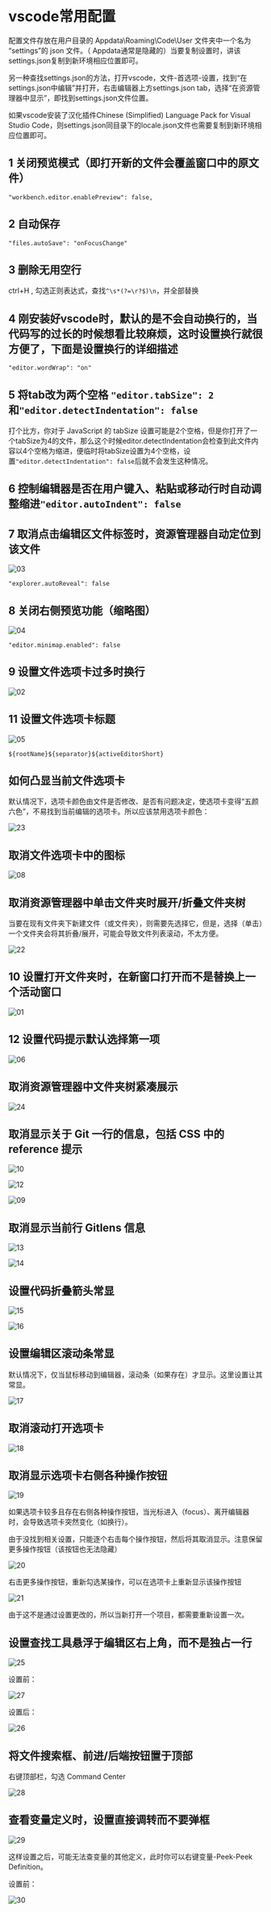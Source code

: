 # vscode常用配置

配置文件存放在用户目录的 Appdata\Roaming\Code\User 文件夹中一个名为 “settings”的 json 文件。（ Appdata通常是隐藏的）当要复制设置时，讲该settings.json复制到新环境相应位置即可。

另一种查找settings.json的方法，打开vscode，文件-首选项-设置，找到“在settings.json中编辑”并打开，右击编辑器上方settings.json tab，选择“在资源管理器中显示”，即找到settings.json文件位置。

如果vscode安装了汉化插件Chinese (Simplified) Language Pack for Visual Studio Code，则settings.json同目录下的locale.json文件也需要复制到新环境相应位置即可。

## 1 关闭预览模式（即打开新的文件会覆盖窗口中的原文件）

`"workbench.editor.enablePreview": false,`

## 2 自动保存

`"files.autoSave": "onFocusChange"`

## 3 删除无用空行

ctrl+H , 勾选正则表达式，查找`^\s*(?=\r?$)\n`，并全部替换

## 4 刚安装好vscode时，默认的是不会自动换行的，当代码写的过长的时候想看比较麻烦，这时设置换行就很方便了，下面是设置换行的详细描述

`"editor.wordWrap": "on"`

## 5 将tab改为两个空格 `"editor.tabSize": 2`和`"editor.detectIndentation": false`

打个比方，你对于 JavaScript 的 tabSize 设置可能是2个空格，但是你打开了一个tabSize为4的文件，那么这个时候editor.detectIndentation会检查到此文件内容以4个空格为缩进，便临时将tabSize设置为4个空格，设置`"editor.detectIndentation": false`后就不会发生这种情况。

## 6 控制编辑器是否在用户键入、粘贴或移动行时自动调整缩进`"editor.autoIndent": false`

## 7  取消点击编辑区文件标签时，资源管理器自动定位到该文件

![03](https://blog-1320825986.cos.ap-nanjing.myqcloud.com/20230805/03.png)

`"explorer.autoReveal": false`

## 8 关闭右侧预览功能（缩略图）

![04](https://blog-1320825986.cos.ap-nanjing.myqcloud.com/20230805/04.png)

`"editor.minimap.enabled": false`

## 9 设置文件选项卡过多时换行

![02](https://blog-1320825986.cos.ap-nanjing.myqcloud.com/20230805/02.png)

## 11 设置文件选项卡标题

![05](https://blog-1320825986.cos.ap-nanjing.myqcloud.com/20230805/05.png)

`${rootName}${separator}${activeEditorShort}`

## 如何凸显当前文件选项卡

默认情况下，选项卡颜色由文件是否修改、是否有问题决定，使选项卡变得“五颜六色”，不易找到当前编辑的选项卡。所以应该禁用选项卡颜色：

![23](https://blog-1320825986.cos.ap-nanjing.myqcloud.com/20230805/23.png)

## 取消文件选项卡中的图标

![08](https://blog-1320825986.cos.ap-nanjing.myqcloud.com/20230805/08.png)

## 取消资源管理器中单击文件夹时展开/折叠文件夹树

当要在现有文件夹下新建文件（或文件夹），则需要先选择它，但是，选择（单击）一个文件夹会将其折叠/展开，可能会导致文件列表滚动，不太方便。

![22](https://blog-1320825986.cos.ap-nanjing.myqcloud.com/20230805/22.png)

## 10 设置打开文件夹时，在新窗口打开而不是替换上一个活动窗口

![01](https://blog-1320825986.cos.ap-nanjing.myqcloud.com/20230805/01.png)

## 12 设置代码提示默认选择第一项

![06](https://blog-1320825986.cos.ap-nanjing.myqcloud.com/20230805/06.png)

## 取消资源管理器中文件夹树紧凑展示

![24](https://blog-1320825986.cos.ap-nanjing.myqcloud.com/20230805/24.png)

## 取消显示关于 Git 一行的信息，包括 CSS 中的 reference 提示

![10](https://blog-1320825986.cos.ap-nanjing.myqcloud.com/20230805/10.png)

![12](https://blog-1320825986.cos.ap-nanjing.myqcloud.com/20230805/12.png)

![09](https://blog-1320825986.cos.ap-nanjing.myqcloud.com/20230805/09.png)

## 取消显示当前行 Gitlens 信息

![13](https://blog-1320825986.cos.ap-nanjing.myqcloud.com/20230805/13.png)

![14](https://blog-1320825986.cos.ap-nanjing.myqcloud.com/20230805/14.png)

## 设置代码折叠箭头常显

![15](https://blog-1320825986.cos.ap-nanjing.myqcloud.com/20230805/15.png)

![16](https://blog-1320825986.cos.ap-nanjing.myqcloud.com/20230805/16.png)

## 设置编辑区滚动条常显

默认情况下，仅当鼠标移动到编辑器，滚动条（如果存在）才显示。这里设置让其常显。

![17](https://blog-1320825986.cos.ap-nanjing.myqcloud.com/20230805/17.png)

## 取消滚动打开选项卡

![18](https://blog-1320825986.cos.ap-nanjing.myqcloud.com/20230805/18.png)

## 取消显示选项卡右侧各种操作按钮

![19](https://blog-1320825986.cos.ap-nanjing.myqcloud.com/20230805/19.png)

如果选项卡较多且存在右侧各种操作按钮，当光标进入（focus）、离开编辑器时，会导致选项卡突然变化（如换行）。

由于没找到相关设置，只能逐个右击每个操作按钮，然后将其取消显示。注意保留更多操作按钮（该按钮也无法隐藏）

![20](https://blog-1320825986.cos.ap-nanjing.myqcloud.com/20230805/20.png)

右击更多操作按钮，重新勾选某操作，可以在选项卡上重新显示该操作按钮

![21](https://blog-1320825986.cos.ap-nanjing.myqcloud.com/20230805/21.png)

由于这不是通过设置更改的，所以当新打开一个项目，都需要重新设置一次。

## 设置查找工具悬浮于编辑区右上角，而不是独占一行

![25](https://blog-1320825986.cos.ap-nanjing.myqcloud.com/20230805/25.png)

设置前：

![27](https://blog-1320825986.cos.ap-nanjing.myqcloud.com/20230805/27.png)

设置后：

![26](https://blog-1320825986.cos.ap-nanjing.myqcloud.com/20230805/26.png)

## 将文件搜索框、前进/后端按钮置于顶部

右键顶部栏，勾选 Command Center

![28](https://blog-1320825986.cos.ap-nanjing.myqcloud.com/20230805/28.png)

## 查看变量定义时，设置直接调转而不要弹框

![29](https://blog-1320825986.cos.ap-nanjing.myqcloud.com/20230805/29.png)

这样设置之后，可能无法查变量的其他定义，此时你可以右键变量-Peek-Peek Definition。

设置前：

![30](https://blog-1320825986.cos.ap-nanjing.myqcloud.com/20230805/30.png)
